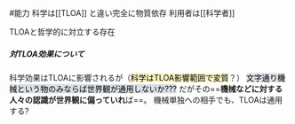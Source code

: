 #能力
科学は[[TLOA]] と違い完全に物質依存
利用者は[[科学者]]　　

TLOAと哲学的に対立する存在

##### 対TLOA効果について
科学効果はTLOAに影響されるが（<mark style="background: #FFF3A3A6;">科学はTLOA影響範囲で変質</mark>？）
<mark style="background: #CACFD9A6;">文字通り機械という物のみならば世界観が通用しないか???</mark>
だがその==**機械などに対する人々の認識が世界観に偏っていれ**ば==。
機械単独への相手でも、TLOAは通用する?